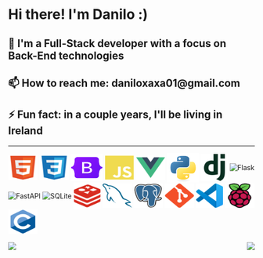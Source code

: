 <h1> Hi there! I'm Danilo :) </h1>

<h2> 🔭 I'm a Full-Stack developer with a focus on Back-End technologies </h2>
<h2> 📫 How to reach me: daniloxaxa01@gmail.com </h2>
<h2> ⚡ Fun fact: in a couple years, I'll be living in Ireland </h2>

---

<div>
  <img align="center" alt="HTML" height="50" width="60" src="https://raw.githubusercontent.com/devicons/devicon/master/icons/html5/html5-original.svg">
  <img align="center" alt="CSS" height="50" width="60" src="https://raw.githubusercontent.com/devicons/devicon/master/icons/css3/css3-original.svg">
  <img align="center" alt="Bootstrap" height="55" width="65" src="https://raw.githubusercontent.com/devicons/devicon/master/icons/bootstrap/bootstrap-original.svg">
  <img align="center" alt="JS" height="50" width="60" src="https://raw.githubusercontent.com/devicons/devicon/master/icons/javascript/javascript-plain.svg">
  <img align="center" alt="Vue.js" height="50" width="60" src="https://github.com/devicons/devicon/blob/master/icons/vuejs/vuejs-original.svg">
  <img align="center" alt="Python" height="60" width="65" src="https://raw.githubusercontent.com/devicons/devicon/master/icons/python/python-original.svg">
  <img align="center" alt="Django" height="55" width="55" src="https://raw.githubusercontent.com/devicons/devicon/master/icons/django/django-plain.svg">
  <img align="center" alt="Flask" src="https://github.com/Danilo-Xaxa/livraria/blob/main/static/imagens/flask_icon.png">
  <img align="center" alt="FastAPI" height="30" width="130" src="https://github.com/Danilo-Xaxa/todo_list/blob/main/meu_projeto/principal/static/fastapi.png">
  <img align="center" alt="SQLite" src="https://github.com/Danilo-Xaxa/livraria/blob/main/static/imagens/sqlite_icon.png">
  <img align="center" alt="Redis" height="55" width="55" src="https://github.com/devicons/devicon/blob/master/icons/redis/redis-plain.svg">
  <img align="center" alt="MySQL" height="50" width="60" src="https://raw.githubusercontent.com/devicons/devicon/master/icons/mysql/mysql-original.svg">
  <img align="center" alt="PostgreSQL" height="50" width="60" src="https://raw.githubusercontent.com/devicons/devicon/master/icons/postgresql/postgresql-original.svg">
  <img align="center" alt="Git" height="50" width="60" src="https://raw.githubusercontent.com/devicons/devicon/master/icons/git/git-original.svg">
  <img align="center" alt="VS Code" height="50" width="55" src="https://raw.githubusercontent.com/devicons/devicon/master/icons/vscode/vscode-original.svg">
  <img align="center" alt="RaspberryPi" height="50" width="60" src="https://raw.githubusercontent.com/devicons/devicon/master/icons/raspberrypi/raspberrypi-original.svg">
  <img align="center" alt="C" height="50" width="60" src="https://raw.githubusercontent.com/devicons/devicon/master/icons/c/c-original.svg">
</div>

<br>

<img align="left" src="https://github-readme-stats.vercel.app/api/top-langs/?username=Danilo-Xaxa&theme=dracula"/>

<img align="right" src="https://github-readme-stats.vercel.app/api?username=Danilo-Xaxa&show_icons=true&theme=dracula&include_all_commits=true&count_private=true&layout=compact"/>

 <!-- ![Snake animation](https://github.com/Danilo-Xaxa/Danilo-Xaxa/blob/output/github-contribution-grid-snake.svg) -->
